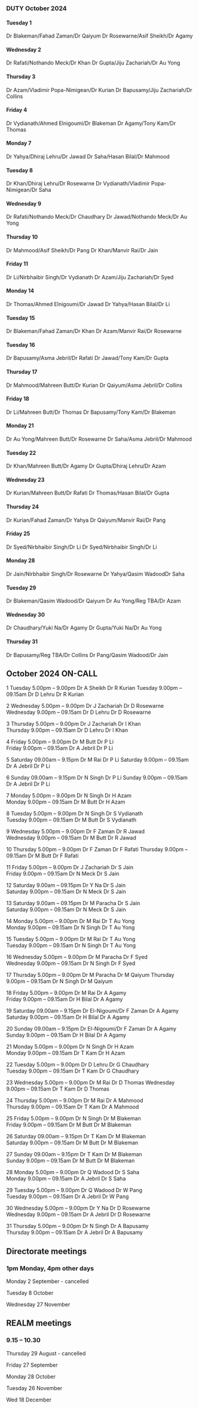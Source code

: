

### DUTY October 2024

#### Tuesday 1
Dr Blakeman/Fahad Zaman/Dr Qaiyum
Dr Rosewarne/Asif Sheikh/Dr Agamy

#### Wednesday 2
Dr Rafati/Nothando Meck/Dr Khan
Dr Gupta/Jiju Zachariah/Dr Au Yong

#### Thursday 3
Dr Azam/Vladimir Popa-Nimigean/Dr Kurian
Dr Bapusamy/Jiju Zachariah/Dr Collins

#### Friday 4
Dr Vydianath/Ahmed Elnigoumi/Dr Blakeman
Dr Agamy/Tony Kam/Dr Thomas

#### Monday 7
Dr Yahya/Dhiraj Lehru/Dr Jawad
Dr Saha/Hasan Bilal/Dr Mahmood

#### Tuesday 8
Dr Khan/Dhiraj Lehru/Dr Rosewarne
Dr Vydianath/Vladimir Popa-Nimigean/Dr Saha

#### Wednesday 9
Dr Rafati/Nothando Meck/Dr Chaudhary
Dr Jawad/Nothando Meck/Dr Au Yong

#### Thursday 10
Dr Mahmood/Asif Sheikh/Dr Pang
Dr Khan/Manvir Rai/Dr Jain

#### Friday 11
Dr Li/Nirbhaibir Singh/Dr Vydianath
Dr Azam/Jiju Zachariah/Dr Syed

#### Monday 14
Dr Thomas/Ahmed Elnigoumi/Dr Jawad
Dr Yahya/Hasan Bilal/Dr Li

#### Tuesday 15
Dr Blakeman/Fahad Zaman/Dr Khan
Dr Azam/Manvir Rai/Dr Rosewarne

#### Tuesday 16
Dr Bapusamy/Asma Jebril/Dr Rafati
Dr Jawad/Tony Kam/Dr Gupta

#### Thursday 17
Dr Mahmood/Mahreen Butt/Dr Kurian
Dr Qaiyum/Asma Jebril/Dr Collins

#### Friday 18
Dr Li/Mahreen Butt/Dr Thomas
Dr Bapusamy/Tony Kam/Dr Blakeman

#### Monday 21
Dr Au Yong/Mahreen Butt/Dr Rosewarne
Dr Saha/Asma Jebril/Dr Mahmood

#### Tuesday 22
Dr Khan/Mahreen Butt/Dr Agamy
Dr Gupta/Dhiraj Lehru/Dr Azam

#### Wednesday 23
Dr Kurian/Mahreen Butt/Dr Rafati
Dr Thomas/Hasan Bilal/Dr Gupta

#### Thursday 24
Dr Kurian/Fahad Zaman/Dr Yahya
Dr Qaiyum/Manvir Rai/Dr Pang

#### Friday 25
Dr Syed/Nirbhaibir Singh/Dr Li
Dr Syed/Nirbhaibir Singh/Dr Li

#### Monday 28
Dr Jain/Nirbhaibir Singh/Dr Rosewarne
Dr Yahya/Qasim WadoodDr Saha

#### Tuesday 29
Dr Blakeman/Qasim Wadood/Dr Qaiyum
Dr Au Yong/Reg TBA/Dr Azam

#### Wednesday 30
Dr Chaudhary/Yuki Na/Dr Agamy
Dr Gupta/Yuki Na/Dr Au Yong

#### Thursday 31
Dr Bapusamy/Reg TBA/Dr Collins
Dr Pang/Qasim Wadood/Dr Jain

## October 2024 ON-CALL

1	Tuesday 5.00pm – 9.00pm	Dr A Sheikh 	Dr R Kurian	
	Tuesday 9.00pm – 09.15am	Dr D Lehru	Dr R Kurian	
 
2	Wednesday 5.00pm – 9.00pm	Dr J Zachariah	Dr D Rosewarne	
	Wednesday 9.00pm – 09.15am	Dr D Lehru	Dr D Rosewarne	
 
3	Thursday 5.00pm – 9.00pm	Dr J Zachariah	Dr I Khan	
	Thursday 9.00pm – 09.15am	Dr D Lehru	Dr I Khan	
 
4	Friday 5.00pm – 9.00pm	Dr M Butt	Dr P Li 	
	Friday 9.00pm – 09.15am	Dr A Jebril	Dr P Li	
 
5	Saturday 09.00am – 9.15pm	Dr M Rai	Dr P Li	
	Saturday 9.00pm – 09.15am	Dr A Jebril	Dr P Li	
 
6	Sunday 09.00am – 9.15pm	Dr N Singh	Dr P Li	
	Sunday 9.00pm – 09.15am	Dr A Jebril	Dr P Li	
 
7	Monday 5.00pm – 9.00pm	Dr N Singh	Dr H Azam	
	Monday 9.00pm – 09.15am	Dr M Butt 	Dr H Azam	
 
8	Tuesday 5.00pm – 9.00pm	Dr N Singh	Dr S Vydianath	
	Tuesday 9.00pm – 09.15am	Dr M Butt 	Dr S Vydianath	
 
9	Wednesday 5.00pm – 9.00pm	Dr F Zaman	Dr R Jawad 	
	Wednesday 9.00pm – 09.15am	Dr M Butt 	Dr R Jawad	
 
10	Thursday 5.00pm – 9.00pm	Dr F Zaman 	Dr F Rafati	
	Thursday 9.00pm – 09.15am	Dr M Butt 	Dr F Rafati	
 
11	Friday 5.00pm – 9.00pm	Dr J Zachariah	Dr S Jain 	
	Friday 9.00pm – 09.15am	Dr N Meck	Dr S Jain	
 
12	Saturday 9.00am – 09.15pm	Dr Y Na	Dr S Jain	
	Saturday 9.00pm – 09.15am	Dr N Meck	Dr S Jain	
 
13	Saturday 9.00am – 09.15pm	Dr M Paracha	Dr S Jain	
	Saturday 9.00pm – 09.15am	Dr N Meck	Dr S Jain	
 
14	Monday 5.00pm – 9.00pm	Dr M Rai	Dr T Au Yong	
	Monday 9.00pm – 09.15am	Dr N Singh	Dr T Au Yong	
 
15	Tuesday 5.00pm – 9.00pm	Dr M Rai	Dr T Au Yong	
	Tuesday 9.00pm – 09.15am	Dr N Singh	Dr T Au Yong	
 
16	Wednesday 5.00pm – 9.00pm	Dr M Paracha	Dr F Syed	
	Wednesday 9.00pm – 09.15am	Dr N Singh	Dr F Syed	
 
17	Thursday 5.00pm – 9.00pm	Dr M Paracha	Dr M Qaiyum	
	Thursday 9.00pm – 09.15am	Dr N Singh	Dr M Qaiyum	
 
18	Friday 5.00pm – 9.00pm	Dr M Rai 	Dr A Agamy 	
	Friday 9.00pm – 09.15am	Dr H Bilal	Dr A Agamy	
 
19	Saturday 09.00am – 9.15pm	Dr El-Nigoumi/Dr F Zaman	Dr A Agamy	
	Saturday 9.00pm – 09.15am	Dr H Bilal	Dr A Agamy	
 
20	Sunday 09.00am – 9.15pm	Dr El-Nigoumi/Dr F Zaman	Dr A Agamy 	
	Sunday 9.00pm – 09.15am	Dr H Bilal	Dr A Agamy	
 
21	Monday 5.00pm – 9.00pm	Dr N Singh	Dr H Azam	
	Monday 9.00pm – 09.15am	Dr T Kam	Dr H Azam	
 
22	Tuesday 5.00pm – 9.00pm	Dr D Lehru	Dr G Chaudhary	
	Tuesday 9.00pm – 09.15am	Dr T Kam	Dr G Chaudhary	
 
23	Wednesday 5.00pm – 9.00pm	Dr M Rai	Dr D Thomas	
	Wednesday 9.00pm – 09.15am	Dr T Kam	Dr D Thomas	
 
24	Thursday 5.00pm – 9.00pm	Dr M Rai	Dr A Mahmood	
	Thursday 9.00pm – 09.15am	Dr T Kam	Dr A Mahmood	
 
25	Friday 5.00pm – 9.00pm	Dr N Singh	Dr M Blakeman 	
	Friday 9.00pm – 09.15am	Dr M Butt	Dr M Blakeman	
 
26	Saturday 09.00am – 9.15pm	Dr T Kam 	Dr M Blakeman	
	Saturday 9.00pm – 09.15am	Dr M Butt	Dr M Blakeman	
 
27	Sunday 09.00am – 9.15pm	Dr T Kam 	Dr M Blakeman	
	Sunday 9.00pm – 09.15am	Dr M Butt	Dr M Blakeman	
 
28	Monday 5.00pm – 9.00pm	Dr Q Wadood	Dr S Saha	
	Monday 9.00pm – 09.15am	Dr A Jebril	Dr S Saha	
 
29	Tuesday 5.00pm – 9.00pm	Dr Q Wadood	Dr W Pang	
	Tuesday 9.00pm – 09.15am	Dr A Jebril	Dr W Pang	
 
30	Wednesday 5.00pm – 9.00pm	Dr Y Na	Dr D Rosewarne	
	Wednesday 9.00pm – 09.15am	Dr A Jebril	Dr D Rosewarne
 
31	Thursday 5.00pm – 9.00pm	Dr N Singh	Dr A Bapusamy	
	Thursday 9.00pm – 09.15am	Dr A Jebril	Dr A Bapusamy	

## Directorate meetings  
### 1pm Monday, 4pm other days

Monday 2 September - cancelled

Tuesday 8 October

Wednesday 27 November

## REALM meetings
### 9.15 – 10.30

Thursday 29 August	- cancelled

Friday 27 September

Monday 28 October  

Tuesday 26 November		

Wed 18 December	




